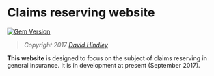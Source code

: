 # Claims reserving website


[![Gem Version](https://badge.fury.io/rb/beautiful-jekyll-theme.svg)](https://badge.fury.io/rb/beautiful-jekyll-theme)

> *Copyright 2017 [David Hindley](http://djhindley.com)*

**This website** is designed to focus on the subject of claims reserving in general insurance.  It is in development at present (September 2017).

